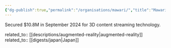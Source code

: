 ```yaml
---
{"dg-publish":true,"permalink":"/organisations/mawari/","title":"Mawari"}
---
```



Secured $10.8M in September 2024 for 3D content streaming technology.

related_to:: [[descriptions/augmented-reality\|augmented-reality]]
related_to:: [[digests/japan\|Japan]]
